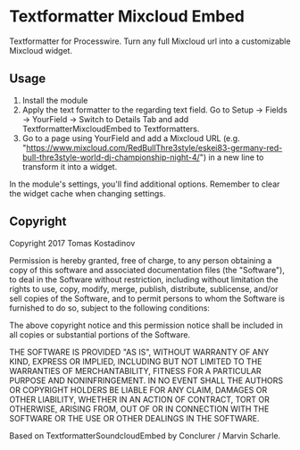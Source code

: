 # Textformatter Mixcloud Embed
Textformatter for Processwire.
Turn any full Mixcloud url into a customizable Mixcloud widget.


## Usage

1. Install the module
2. Apply the text formatter to the regarding text field. 
Go to Setup -> Fields -> YourField -> Switch to Details Tab and add TextformatterMixcloudEmbed to Textformatters.
3. Go to a page using YourField and add a Mixcloud URL (e.g. "https://www.mixcloud.com/RedBullThre3style/eskei83-germany-red-bull-thre3style-world-dj-championship-night-4/") in a new line to transform it into a widget.

In the module's settings, you'll find additional options.
Remember to clear the widget cache when changing settings.

## Copyright

Copyright 2017 Tomas Kostadinov

Permission is hereby granted, free of charge, to any person obtaining a copy of this software and associated documentation files (the "Software"), to deal in the Software without restriction, including without limitation the rights to use, copy, modify, merge, publish, distribute, sublicense, and/or sell copies of the Software, and to permit persons to whom the Software is furnished to do so, subject to the following conditions:

The above copyright notice and this permission notice shall be included in all copies or substantial portions of the Software.

THE SOFTWARE IS PROVIDED "AS IS", WITHOUT WARRANTY OF ANY KIND, EXPRESS OR IMPLIED, INCLUDING BUT NOT LIMITED TO THE WARRANTIES OF MERCHANTABILITY, FITNESS FOR A PARTICULAR PURPOSE AND NONINFRINGEMENT. IN NO EVENT SHALL THE AUTHORS OR COPYRIGHT HOLDERS BE LIABLE FOR ANY CLAIM, DAMAGES OR OTHER LIABILITY, WHETHER IN AN ACTION OF CONTRACT, TORT OR OTHERWISE, ARISING FROM, OUT OF OR IN CONNECTION WITH THE SOFTWARE OR THE USE OR OTHER DEALINGS IN THE SOFTWARE.




Based on TextformatterSoundcloudEmbed by Conclurer / Marvin Scharle.
